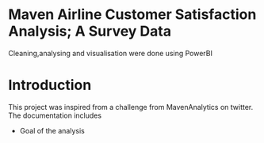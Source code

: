 # Maven Airline Customer Satisfaction Analysis; A Survey Data
Cleaning,analysing and visualisation were done using PowerBI
# Introduction
This project was inspired from a challenge from MavenAnalytics on twitter.
The documentation includes
   * Goal of the analysis
